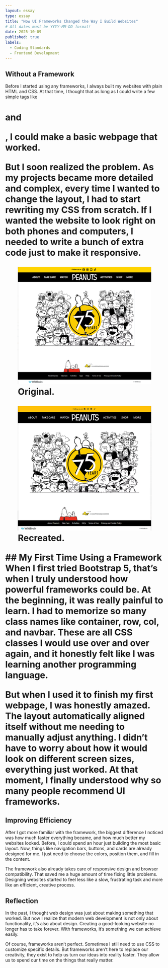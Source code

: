 ```yaml
---
layout: essay
type: essay
title: "How UI Frameworks Changed the Way I Build Websites"
# All dates must be YYYY-MM-DD format!
date: 2025-10-09
published: true
labels:
  - Coding Standards
  - Frontend Development
---
```


## Without a Framework
Before I started using any frameworks, I always built my websites with plain HTML and CSS. At that time, I thought that as long as I could write a few simple tags like <h1> and <p>, I could make a basic webpage that worked.

But I soon realized the problem. As my projects became more detailed and complex, every time I wanted to change the layout, I had to start rewriting my CSS from scratch. If I wanted the website to look right on both phones and computers, I needed to write a bunch of extra code just to make it responsive.

<div class="row justify-content-center">
  <div class="col-md-6 text-center">
    <figure>
      <img src="../img/how/original.png" class="img-fluid rounded" alt="Original version without framework">
      <figcaption class="mt-2 fst-italic">Original.</figcaption>
    </figure>
  </div>
  <div class="col-md-6 text-center">
    <figure>
      <img src="../img/how/snoopy.png" class="img-fluid rounded" alt="Bootstrap version with Snoopy theme">
      <figcaption class="mt-2 fst-italic">Recreated.</figcaption>
    </figure>
  </div>
</div>
## My First Time Using a Framework
When I first tried Bootstrap 5, that’s when I truly understood how powerful frameworks could be. At the beginning, it was really painful to learn. I had to memorize so many class names like container, row, col, and navbar. These are all CSS classes I would use over and over again, and it honestly felt like I was learning another programming language.

But when I used it to finish my first webpage, I was honestly amazed. The layout automatically aligned itself without me needing to manually adjust anything. I didn’t have to worry about how it would look on different screen sizes, everything just worked. At that moment, I finally understood why so many people recommend UI frameworks.

## Improving Efficiency
After I got more familiar with the framework, the biggest difference I noticed was how much faster everything became, and how much better my websites looked. Before, I could spend an hour just building the most basic layout. Now, things like navigation bars, buttons, and cards are already designed for me. I just need to choose the colors, position them, and fill in the content.

The framework also already takes care of responsive design and browser compatibility. That saved me a huge amount of time fixing little problems. Designing websites started to feel less like a slow, frustrating task and more like an efficient, creative process.

## Reflection
In the past, I thought web design was just about making something that worked. But now I realize that modern web development is not only about functionality, it’s also about design. Creating a good-looking website no longer has to take forever. With frameworks, it’s something we can achieve easily.

Of course, frameworks aren’t perfect. Sometimes I still need to use CSS to customize specific details. But frameworks aren’t here to replace our creativity, they exist to help us turn our ideas into reality faster. They allow us to spend our time on the things that really matter.